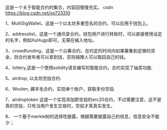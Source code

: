 这是一个关于智能合约的集合，内容回慢慢充实。
csdn https://blog.csdn.net/xq723310

1、MultiSigWallet，这是一个以太坊多重签名的合约，可以应用于钱包上。

2、addresslist，这是一个通讯录合约，钱包用户进行转账时，可以直接使用设定的名字，例如XuHugo即可，无需在输入地址。

3、crowdfunding，这是一个众筹合约，在约定的时间内如果筹集到足够的资金，则合约发布者可以拿到钱，否则捐赠人可以取回自己的钱。

4、lottery,这是一个使用solidity语言编写的智能合约，合约实现了抽奖功能.

5、airdrop, 以太坊空投合约.

6、Woolen, 薅羊毛合约，实现单个账户，获取多份空投.

7、airdroptoken 这是一个实现添加即空投的erc20合约，不过需要注意，这不是真的空投，只有当用户发生交易时，空投才真真实发生。

8、 一个基于merkle树的选择性披露，根据需要披露自己的信息，信息安全不能少；

